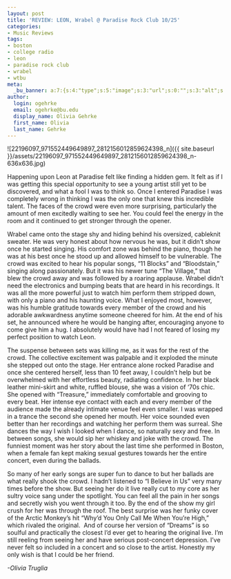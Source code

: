```yaml
---
layout: post
title: 'REVIEW: LEON, Wrabel @ Paradise Rock Club 10/25'
categories:
- Music Reviews
tags:
- boston
- college radio
- leon
- paradise rock club
- wrabel
- wtbu
meta:
  _bu_banner: a:7:{s:4:"type";s:5:"image";s:3:"url";s:0:"";s:3:"alt";s:0:"";s:7:"post_id";s:0:"";s:4:"html";s:0:"";s:8:"position";s:12:"contentWidth";s:7:"caption";s:0:"";}
author:
  login: ogehrke
  email: ogehrke@bu.edu
  display_name: Olivia Gehrke
  first_name: Olivia
  last_name: Gehrke
---
```

![22196097_971552449649897_2812156012859624398_n]({{ site.baseurl }}/assets/22196097_971552449649897_2812156012859624398_n-636x636.jpg)

Happening upon Leon at Paradise felt like finding a hidden gem. It felt as if I was getting this special opportunity to see a young artist still yet to be discovered, and what a fool I was to think so. Once I entered Paradise I was completely wrong in thinking I was the only one that knew this incredible talent. The faces of the crowd were even more surprising, particularly the amount of men excitedly waiting to see her. You could feel the energy in the room and it continued to get stronger through the opener.

Wrabel came onto the stage shy and hiding behind his oversized, cableknit sweater. He was very honest about how nervous he was, but it didn’t show once he started singing. His comfort zone was behind the piano, though he was at his best once he stood up and allowed himself to be vulnerable. The crowd was excited to hear his popular songs, “11 Blocks” and “Bloodstain,” singing along passionately. But it was his newer tune “The Village,” that blew the crowd away and was followed by a roaring applause. Wrabel didn’t need the electronics and bumping beats that are heard in his recordings. It was all the more powerful just to watch him perform them stripped down, with only a piano and his haunting voice. What I enjoyed most, however, was his humble gratitude towards every member of the crowd and his adorable awkwardness anytime someone cheered for him. At the end of his set, he announced where he would be hanging after, encouraging anyone to come give him a hug. I absolutely would have had I not feared of losing my perfect position to watch Leon.

The suspense between sets was killing me, as it was for the rest of the crowd. The collective excitement was palpable and it exploded the minute she stepped out onto the stage. Her entrance alone rocked Paradise and once she centered herself, less than 10 feet away, I couldn’t help but be overwhelmed with her effortless beauty, radiating confidence. In her black leather mini-skirt and white, ruffled blouse, she was a vision of ‘70s chic. She opened with “Treasure,” immediately comfortable and grooving to every beat. Her intense eye contact with each and every member of the audience made the already intimate venue feel even smaller. I was wrapped in a trance the second she opened her mouth. Her voice sounded even better than her recordings and watching her perform them was surreal. She dances the way I wish I looked when I dance, so naturally sexy and free. In between songs, she would sip her whiskey and joke with the crowd. The funniest moment was her story about the last time she performed in Boston, when a female fan kept making sexual gestures towards her the entire concert, even during the ballads.

So many of her early songs are super fun to dance to but her ballads are what really shook the crowd. I hadn’t listened to “I Believe in Us” very many times before the show. But seeing her do it live really cut to my core as her sultry voice sang under the spotlight. You can feel all the pain in her songs and secretly wish you went through it too. By the end of the show my girl crush for her was through the roof. The best surprise was her funky cover of the Arctic Monkey’s hit “Why’d You Only Call Me When You’re High,” which rivaled the original.  And of course her version of “Dreams” is so soulful and practically the closest I’d ever get to hearing the original live. I’m still reeling from seeing her and have serious post-concert depression. I’ve never felt so included in a concert and so close to the artist. Honestly my only wish is that I could be her friend.

_\-Olivia Truglia_